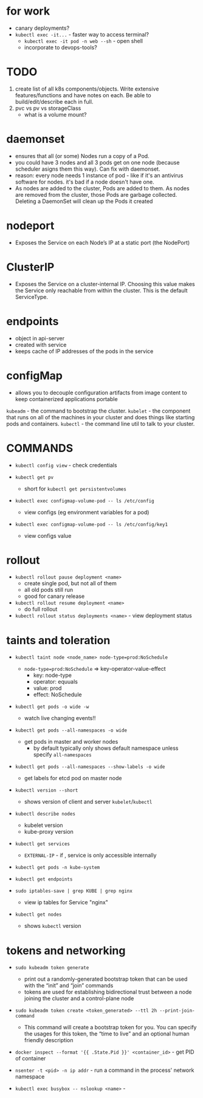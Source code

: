 # for work
- canary deployments?
- `kubectl exec -it...` - faster way to access terminal?
    - `kubectl exec -it pod -n web --sh` - open shell
    - incorporate to devops-tools?

# TODO
1. create list of all k8s components/objects. Write extensive features/functions and have notes on each. Be able to build/edit/describe each in full.
2. pvc vs pv vs storageClass
    - what is a volume mount?

# daemonset
- ensures that all (or some) Nodes run a copy of a Pod. 
- you could have 3 nodes and all 3 pods get on one node (because scheduler asigns them this way). Can fix with daemonset.
- reason: every node needs 1 instance of pod - like if it's an antivirus software for nodes. it's bad if a node doesn't have one.
- As nodes are added to the cluster, Pods are added to them. As nodes are removed from the cluster, those Pods are garbage collected. Deleting a DaemonSet will clean up the Pods it created

# nodeport
- Exposes the Service on each Node’s IP at a static port (the NodePort)

# ClusterIP 
- Exposes the Service on a cluster-internal IP. Choosing this value makes the Service only reachable from within the cluster. This is the default ServiceType.

# endpoints
- object in api-server
- created with service
- keeps cache of IP addresses of the pods in the service

# configMap
- allows you to decouple configuration artifacts from image content to keep containerized applications portable


`kubeadm` - the command to bootstrap the cluster.
`kubelet` - the component that runs on all of the machines in your cluster and does things like starting pods and containers.
`kubectl` - the command line util to talk to your cluster.

# COMMANDS

- `kubectl config view` - check credentials

- `kubectl get pv`
    - short for `kubectl get persistentvolumes`

- `kubectl exec configmap-volume-pod -- ls /etc/config`
    - view configs (eg environment variables for a pod)
- `kubectl exec configmap-volume-pod -- ls /etc/config/key1`
    - view configs value

# rollout
- `kubectl rollout pause deployment <name>`
    - create single pod, but not all of them
    - all old pods still run
    - good for canary release
- `kubectl rollout resume deployment <name>`
    - do full rollout
- `kubectl rollout status deployments <name>` - view deployment status

# taints and toleration
- `kubectl taint node <node_name> node-type=prod:NoSchedule`
    - `node-type=prod:NoSchedule` => key-operator-value-effect
        - key: node-type
        - operator: equuals
        - value: prod
        - effect: NoSchedule
- `kubectl get pods -o wide -w`
    - watch live changing events!!
- `kubectl get pods --all-namespaces -o wide`
    - get pods in master and worker nodes
        - by default typically only shows default namespace unless specify `all-namespaces`

- `kubectl get pods --all-namespaces --show-labels -o wide`
    - get labels for etcd pod on master node

- `kubectl version --short`
    - shows version of client and server `kubelet`/`kubectl`

- `kubectl describe nodes`
    - kubelet version
    - kube-proxy version 

- `kubectl get services`
    - `EXTERNAL-IP` - if <none>, service is only accessible internally

- `kubectl get pods -n kube-system`

- `kubectl get endpoints`
- `sudo iptables-save | grep KUBE | grep nginx`
    - view ip tables for Service "nginx"

- `kubectl get nodes`
    - shows `kubectl` version

# tokens and networking

- `sudo kubeadm token generate`
    - print out a randomly-generated bootstrap token that can be used with the “init” and “join” commands
    - tokens are used for establishing bidirectional trust between a node joining the cluster and a control-plane node

- `sudo kubeadm token create <token_generated> --ttl 2h --print-join-command`
    - This command will create a bootstrap token for you. You can specify the usages for this token, the “time to live” and an optional human friendly description

- `docker inspect --format '{{ .State.Pid }}' <container_id>` - get PID of container

- `nsenter -t <pid> -n ip addr` - run a command in the process' network namespace

- `kubectl exec busybox -- nslookup <name>` - 